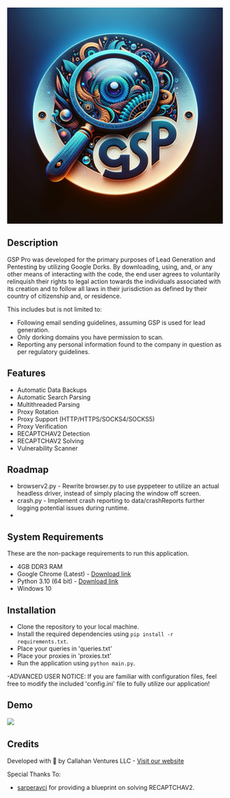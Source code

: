 ![Logo](assets/GSP-logo.jpg)

## Description

GSP Pro was developed for the primary purposes of Lead Generation and Pentesting by utilizing Google Dorks. By downloading, using, and, or any other means of interacting with the code, the end user agrees to voluntarily relinquish their rights to legal action towards the individuals associated with its creation and to follow all laws in their jurisdiction as defined by their country of citizenship and, or residence.

This includes but is not limited to:

- Following email sending guidelines, assuming GSP is used for lead generation.
- Only dorking domains you have permission to scan.
- Reporting any personal information found to the company in question as per regulatory guidelines.

## Features

- Automatic Data Backups
- Automatic Search Parsing
- Multithreaded Parsing
- Proxy Rotation
- Proxy Support (HTTP/HTTPS/SOCKS4/SOCKS5)
- Proxy Verification
- RECAPTCHAV2 Detection
- RECAPTCHAV2 Solving
- Vulnerability Scanner

## Roadmap

- browserv2.py - Rewrite browser.py to use pyppeteer to utilize an actual headless driver, instead of simply placing the window off screen.
- crash.py - Implement crash reporting to data/crashReports further logging potential issues during runtime.
-

## System Requirements

These are the non-package requirements to run this application.

- 4GB DDR3 RAM
- Google Chrome (Latest) - [Download link](https://www.google.com/chrome/dr/download/)
- Python 3.10 (64 bit) - [Download link](https://www.python.org/ftp/python/3.10.0/python-3.10.0-amd64.exe)
- Windows 10

## Installation

- Clone the repository to your local machine.
- Install the required dependencies using `pip install -r requirements.txt`.
- Place your queries in 'queries.txt'
- Place your proxies in 'proxies.txt'
- Run the application using `python main.py`.

-ADVANCED USER NOTICE: If you are familiar with configuration files, feel free to modify the included 'config.ini' file to fully utilize our application!

## Demo

![](assets/Demo.gif)

## Credits

Developed with 💙 by Callahan Ventures LLC - [Visit our website](https://callahanventures.com/)

Special Thanks To:

- [sarperavci](https://github.com/sarperavci/GoogleRecaptchaBypass) for providing a blueprint on solving RECAPTCHAV2.
